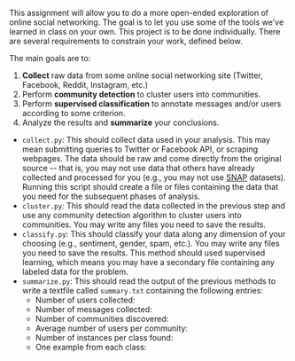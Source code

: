 
This assignment will allow you to do a more open-ended exploration of online social networking. The goal is to let you use some of the tools we've learned in class on your own. This project is to be done individually. There are several requirements to constrain your work, defined below.

The main goals are to:
1. **Collect** raw data from some online social networking site (Twitter, Facebook, Reddit, Instagram, etc.)
2. Perform **community detection** to cluster users into communities.
3. Perform **supervised classification** to annotate messages and/or users according to some criterion.
4. Analyze the results and **summarize** your conclusions.


- `collect.py`: This should collect data used in your analysis. This may mean submitting queries to Twitter or Facebook API, or scraping webpages. The data should be raw and come directly from the original source -- that is, you may not use data that others have already collected and processed for you (e.g., you may not use [SNAP](http://snap.stanford.edu/data/index.html) datasets). Running this script should create a file or files containing the data that you need for the subsequent phases of analysis.
- `cluster.py`: This should read the data collected in the previous step and use any community detection algorithm to cluster users into communities. You may write any files you need to save the results.
- `classify.py`: This should classify your data along any dimension of your choosing (e.g., sentiment, gender, spam, etc.). You may write any files you need to save the results. This method should used supervised learning, which means you may have a secondary file containing any labeled data for the problem.
- `summarize.py`: This should read the output of the previous methods to write a textfile called `summary.txt` containing the following entries:
  - Number of users collected:
  - Number of messages collected:
  - Number of communities discovered:
  - Average number of users per community:
  - Number of instances per class found:
  - One example from each class:

